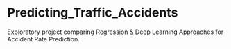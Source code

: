 # Predicting_Traffic_Accidents
Exploratory project comparing Regression &amp; Deep Learning Approaches for Accident Rate Prediction.

